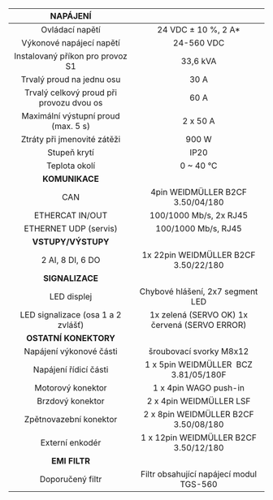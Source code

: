 | **NAPÁJENÍ** |   |
| :---: | :---: |
| Ovládací napětí | 24 VDC ± 10 %, 2 A* |
| Výkonové napájecí napětí | 24-560 VDC |
| Instalovaný příkon pro provoz S1 | 33,6 kVA |
| Trvalý proud na jednu osu | 30 A |
| Trvalý celkový proud při provozu dvou os | 60 A |
| Maximální výstupní proud (max. 5 s) | 2 x 50 A |
| Ztráty při jmenovité zátěži | 900 W |
| Stupeň krytí | IP20 |
| Teplota okolí | 0 ~ 40 °C |
| **KOMUNIKACE** |   |
| CAN | 4pin WEIDMÜLLER  B2CF 3.50/04/180 |
| ETHERCAT IN/OUT | 100/1000 Mb/s, 2x RJ45 |
| ETHERNET UDP (servis) | 100/1000 Mb/s, RJ45 |
| **VSTUPY/VÝSTUPY** |   |
| 2 AI, 8 DI, 6 DO | 1x 22pin WEIDMÜLLER  B2CF 3.50/22/180 |
| **SIGNALIZACE** |   |
| LED displej | Chybové hlášení, 2x7 segment LED |
| LED signalizace (osa 1 a 2 zvlášť) | 1x zelená (SERVO OK)  1x červená (SERVO ERROR) |
| **OSTATNÍ KONEKTORY** |   |
| Napájení výkonové části | šroubovací svorky M8x12 |
| Napájení řídicí části | 1 x 5pin WEIDMÜLLER  BCZ 3.81/05/180F |
| Motorový konektor | 1 x 4pin WAGO push-in |
| Brzdový konektor | 2 x 4pin  WEIDMÜLLER LSF |
| Zpětnovazební konektor | 2 x 8pin WEIDMÜLLER B2CF 3.50/08/180 |
| Externí enkodér | 1 x 12pin WEIDMÜLLER B2CF 3.50/12/180 |
| **EMI FILTR** |
| Doporučený filtr | Filtr obsahující napájecí modul TGS-560 |

